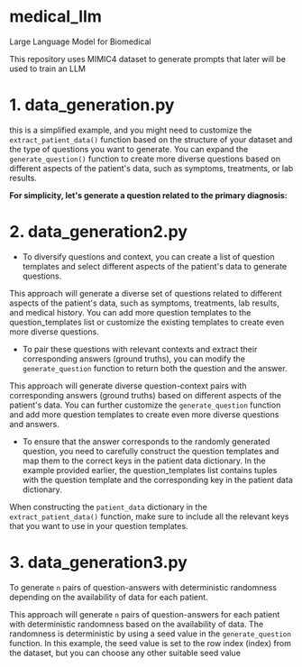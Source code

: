 # medical_llm
Large Language Model for Biomedical

This repository uses MIMIC4 dataset to generate prompts that later will be used to train an LLM


# 1. data_generation.py 

this is a simplified example, and you might need to customize the `extract_patient_data()` function based on the structure of your dataset and the type of questions you want to generate. You can expand the `generate_question()` function to create more diverse questions based on different aspects of the patient's data, such as symptoms, treatments, or lab results.

**For simplicity, let's generate a question related to the primary diagnosis:**


# 2. data_generation2.py

* To diversify questions and context, you can create a list of question templates and select different aspects of the patient's data to generate questions.

This approach will generate a diverse set of questions related to different aspects of the patient's data, such as symptoms, treatments, lab results, and medical history. You can add more question templates to the question_templates list or customize the existing templates to create even more diverse questions.


* To pair these questions with relevant contexts and extract their corresponding answers (ground truths), you can modify the `generate_question` function to return both the question and the answer. 

This approach will generate diverse question-context pairs with corresponding answers (ground truths) based on different aspects of the patient's data. You can further customize the `generate_question` function and add more question templates to create even more diverse questions and answers.

* To ensure that the answer corresponds to the randomly generated question, you need to carefully construct the question templates and map them to the correct keys in the patient data dictionary. In the example provided earlier, the question_templates list contains tuples with the question template and the corresponding key in the patient data dictionary.

When constructing the `patient_data` dictionary in the `extract_patient_data()` function, make sure to include all the relevant keys that you want to use in your question templates.


# 3. data_generation3.py

To generate `n` pairs of question-answers with deterministic randomness depending on the availability of data for each patient.

This approach will generate `n` pairs of question-answers for each patient with deterministic randomness based on the availability of data. The randomness is deterministic by using a seed value in the `generate_question` function. In this example, the seed value is set to the row index (index) from the dataset, but you can choose any other suitable seed value
